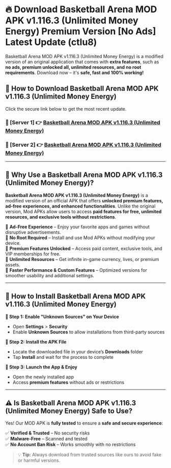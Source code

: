 # 🔥 Download Basketball Arena MOD APK v1.116.3 (Unlimited Money Energy) Premium Version [No Ads] Latest Update (ctlu8) 

Basketball Arena MOD APK v1.116.3 (Unlimited Money Energy) is a modified version of an original application that comes with **extra features**, such as **no ads, premium unlocked all, unlimited resources, and no root requirements**. Download now – it's **safe, fast and 100% working!**

## **📱 How to Download Basketball Arena MOD APK v1.116.3 (Unlimited Money Energy)**  

Click the secure link below to get the most recent update.  

 ### **📌 [Server 1] 👉** [Basketball Arena MOD APK v1.116.3 (Unlimited Money Energy)](https://apkcomod.com?title=Basketball_Arena_MOD_APK_v1.116.3_(Unlimited_Money_Energy))

 ### **📌 [Server 2] 👉** [Basketball Arena MOD APK v1.116.3 (Unlimited Money Energy)](https://apkcomod.com?title=Basketball_Arena_MOD_APK_v1.116.3_(Unlimited_Money_Energy))

---

## **🤖 Why Use a Basketball Arena MOD APK v1.116.3 (Unlimited Money Energy)?**  

**Basketball Arena MOD APK v1.116.3 (Unlimited Money Energy)** is a modified version of an official APK that offers **unlocked premium features, ad-free experiences, and enhanced functionalities**. Unlike the original version, Mod APKs allow users to access **paid features for free, unlimited resources, and exclusive tools without restrictions**.

🔽 **Ad-Free Experience** – Enjoy your favorite apps and games without disruptive advertisements.  
🔽 **No Root Required** – Install and use Mod APKs without modifying your device.  
🔽 **Premium Features Unlocked** – Access paid content, exclusive tools, and VIP memberships for free.  
🔽 **Unlimited Resources** – Get infinite in-game currency, lives, or premium assets.  
🔽 **Faster Performance & Custom Features** – Optimized versions for smoother usability and additional settings.  

---

## **🚀 How to Install Basketball Arena MOD APK v1.116.3 (Unlimited Money Energy)**  

**🔹 Step 1:** **Enable "Unknown Sources" on Your Device**  
- Open **Settings** > **Security**  
- Enable **Unknown Sources** to allow installations from third-party sources  

**🔹 Step 2:** **Install the APK File**  
- Locate the downloaded file in your device’s **Downloads** folder  
- Tap **Install** and wait for the process to complete  

**🔹 Step 3:** **Launch the App & Enjoy**  
- Open the newly installed app  
- Access **premium features** without ads or restrictions  

---

## **⚠️ Is Basketball Arena MOD APK v1.116.3 (Unlimited Money Energy) Safe to Use?**  

Yes! Our MOD APK is **fully tested** to ensure a **safe and secure experience**:

✅ **Verified & Trusted** – No security risks  
✅ **Malware-Free** – Scanned and tested  
✅ **No Account Ban Risk** – Works smoothly with no restrictions  

> 💡 **Tip:** Always download from trusted sources like ours to avoid fake or harmful versions.